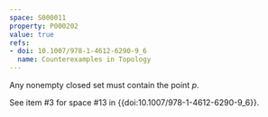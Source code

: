 ```yaml
---
space: S000011
property: P000202
value: true
refs:
- doi: 10.1007/978-1-4612-6290-9_6
  name: Counterexamples in Topology
---
```


Any nonempty closed set must contain the point $p$.

See item #3 for space #13 in {{doi:10.1007/978-1-4612-6290-9_6}}.
